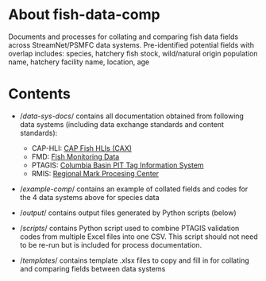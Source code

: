 # About fish-data-comp
Documents and processes for collating and comparing fish data fields across StreamNet/PSMFC data systems. Pre-identified potential fields with overlap includes: species, hatchery fish stock, wild/natural origin population name, hatchery facility name, location, age

# Contents

- /_data-sys-docs_/ contains all documentation obtained from following data systems (including data exchange standards and content standards):
  - CAP-HLI: [CAP Fish HLIs (CAX)](https://www.streamnet.org/home/data-maps/fish-hlis/)
  - FMD: [Fish Monitoring Data](https://www.streamnet.org/home/data-maps/fish-data/)
  - PTAGIS: [Columbia Basin PIT Tag Information System](https://www.ptagis.org/)
  - RMIS: [Regional Mark Procesing Center](https://www.rmpc.org/data-selection/rmis-queries/)
  
- /_example-comp_/ contains an example of collated fields and codes for the 4 data systems above for species data

- /_output_/ contains output files generated by Python scripts (below)

- /_scripts_/ contains Python script used to combine PTAGIS validation codes from multiple Excel files into one CSV. This script should not need to be re-run but is included for process documentation.

- /_templates_/ contains template .xlsx files to copy and fill in for collating and comparing fields between data systems
